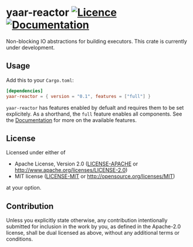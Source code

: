 yaar-reactor
[![Licence](https://img.shields.io/badge/license-MIT%20or%20Apache-blue.svg)](#License)
[![Documentation](https://docs.rs/yaar-reactor/badge.svg)](https://docs.rs/yaar-reactor/)
====

Non-blocking IO abstractions for building executors. 
This crate is currently under development.

## Usage
Add this to your `Cargo.toml`:
```toml
[dependencies]
yaar-reactor = { version = "0.1", features = ["full"] }
```

`yaar-reactor` has features enabled by defualt and requires them to be set explicitely.
As a shorthand, the `full` feature enables all components.
See the [Documentation](https://docs.rs/yaar-reactor/) for more on the available features.

## License

Licensed under either of

 * Apache License, Version 2.0
   ([LICENSE-APACHE](LICENSE-APACHE) or http://www.apache.org/licenses/LICENSE-2.0)
 * MIT license
   ([LICENSE-MIT](LICENSE-MIT) or http://opensource.org/licenses/MIT)

at your option.

## Contribution

Unless you explicitly state otherwise, any contribution intentionally submitted
for inclusion in the work by you, as defined in the Apache-2.0 license, shall be
dual licensed as above, without any additional terms or conditions.
